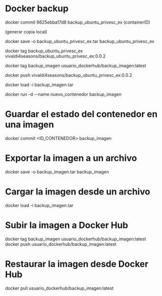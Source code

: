 # Docker backup



docker commit 6625ebba17d8 backup_ubuntu_privesc_ex   (containerID)


(generar copia local)

docker save -o backup_ubuntu_privesc_ex.tar backup_ubuntu_privesc_ex


docker tag backup_ubuntu_privesc_ex vivaldi4seasons/backup_ubuntu_privesc_ex:0.0.2

docker tag backup_imagen usuario_dockerhub/backup_imagen:latest


docker push vivaldi4seasons/backup_ubuntu_privesc_ex:0.0.2

docker load -i backup_imagen.tar

docker run -d --name nuevo_contenedor backup_imagen


# Guardar el estado del contenedor en una imagen
docker commit <ID_CONTENEDOR> backup_imagen

# Exportar la imagen a un archivo
docker save -o backup_imagen.tar backup_imagen

# Cargar la imagen desde un archivo
docker load -i backup_imagen.tar

# Subir la imagen a Docker Hub
docker tag backup_imagen usuario_dockerhub/backup_imagen:latest
docker push usuario_dockerhub/backup_imagen:latest

# Restaurar la imagen desde Docker Hub
docker pull usuario_dockerhub/backup_imagen:latest


